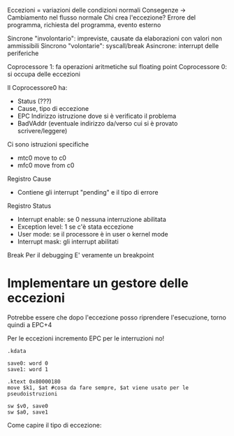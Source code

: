 Eccezioni = variazioni delle condizioni normali
Consegenze -> Cambiamento nel flusso normale
Chi crea l'eccezione? Errore del programma, richiesta del programma, evento esterno

Sincrone "involontario": impreviste, causate da elaborazioni con valori non ammissibili
Sincrono "volontarie": syscall/break
Asincrone: interrupt delle periferiche

Coprocessore 1: fa operazioni aritmetiche sul floating point
Coprocessore 0: si occupa delle eccezioni

Il Coprocessore0 ha:

* Status (???)
* Cause, tipo di eccezione
* EPC Indirizzo istruzione dove si è verificato il problema
* BadVAddr (eventuale indirizzo da/verso cui si è provato scrivere/leggere) 

Ci sono istruzioni specifiche
* mtc0 move to c0
* mfc0 move from c0


Registro Cause
* Contiene gli interrupt "pending" e il tipo di errore

Registro Status
* Interrupt enable: se 0 nessuna interruzione abilitata
* Exception level: 1 se c'è stata eccezione
* User mode: se il processore è in user o kernel mode
* Interrupt mask: gli interrupt abilitati

Break
Per il debugging
E' veramente un breakpoint


# Implementare un gestore delle eccezioni

Potrebbe essere che dopo l'eccezione posso riprendere l'esecuzione, torno quindi a EPC+4

Per le eccezioni incremento EPC per le interruzioni no!

```
.kdata

save0: word 0
save1: word 1

.ktext 0x80000180
move $k1, $at #cosa da fare sempre, $at viene usato per le pseudoistruzioni

sw $v0, save0
sw $a0, save1
```

Come capire il tipo di eccezione:

